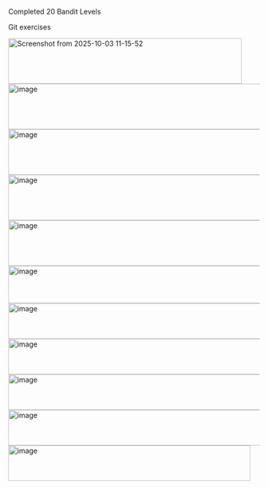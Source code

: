 Completed 20 Bandit Levels

Git exercises

<img width="468" height="91" alt="Screenshot from 2025-10-03 11-15-52" src="https://github.com/user-attachments/assets/368898c2-fd6e-4ec9-92ab-b7b09a911989" />
<img width="521" height="91" alt="image" src="https://github.com/user-attachments/assets/6fbf1eeb-e840-42a6-96a3-33450cc07085" />
<img width="594" height="91" alt="image" src="https://github.com/user-attachments/assets/b3d5aa90-28a9-4c66-9517-a26b73e90c12" />
<img width="532" height="91" alt="image" src="https://github.com/user-attachments/assets/000c691c-2ab2-4e54-be97-4a1613d31dc1" />
<img width="532" height="91" alt="image" src="https://github.com/user-attachments/assets/14a97c90-8a9c-4865-b49e-14866f006dd2" />
<img width="506" height="75" alt="image" src="https://github.com/user-attachments/assets/3b3e145f-b607-4dee-8190-25135a592268" />
<img width="531" height="71" alt="image" src="https://github.com/user-attachments/assets/61a13549-5037-44a0-a10b-c0cbe03e5115" />
<img width="589" height="71" alt="image" src="https://github.com/user-attachments/assets/b9fabd2c-5ed6-441f-8690-5592825cfa25" />
<img width="527" height="71" alt="image" src="https://github.com/user-attachments/assets/1c06a15e-59e6-4e30-b706-892900d86153" />
<img width="613" height="71" alt="image" src="https://github.com/user-attachments/assets/aaf51c99-e15b-402d-a4d9-259107aedc3e" />
<img width="485" height="71" alt="image" src="https://github.com/user-attachments/assets/619c0ec0-5fa6-47ea-a4d7-dd984909d1d8" />
